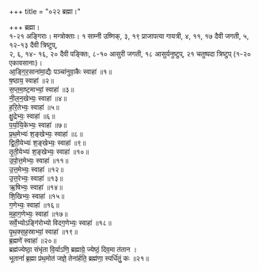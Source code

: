 +++
title = "०२२ ब्रह्मा।"

+++
ब्रह्मा।  
१-२१ अङ्गिराः। मन्त्रोक्ताः। १ साम्नी उष्णिक्, ३, १९ प्राजापत्या गायत्री, ४, ११, १७ दैवी जगती, ५, १२-१३ दैवी त्रिष्टुप्,  
२, ६, १४- १६, २० दैवी पङ्क्तिः, ८-१० आसुरी जगती, १८ आसुर्यनुष्टुप्, २१ चतुष्पदा त्रिष्टुप् (१-२० एकावसानाः)।  
आ॒ङ्गि॒र॒साना॑मा॒द्यैः पञ्चा॑नुवा॒कैः स्वाहा॑ ॥१॥  
ष॒ष्ठाय॒ स्वाहा॑ ॥२॥  
स॒प्त॒मा॒ष्ट॒माभ्यां॒ स्वाहा॑ ॥३॥  
नी॒ल॒न॒खेभ्यः॒ स्वाहा॑ ॥४॥  
ह॒रि॒तेभ्यः॒ स्वाहा॑ ॥५॥  
क्षु॒द्रेभ्यः॒ स्वाहा॑ ॥६॥  
प॒र्या॒यि॒केभ्यः॒ स्वाहा॑ ॥७॥  
प्र॒थ॒मेभ्यः॑ श॒ङ्खेभ्यः॒ स्वाहा॑ ॥८॥  
द्वि॒ती॒येभ्यः॑ श॒ङ्खेभ्यः॒ स्वाहा॑ ॥९॥  
तृ॒ती॒येभ्यः॑ श॒ङ्खेभ्यः॒ स्वाहा॑ ॥१०॥  
उ॒पो॒त्त॒मेभ्यः॒ स्वाहा॑ ॥११॥  
उ॒त्त॒मेभ्यः॒ स्वाहा॑ ॥१२॥  
उ॒त्त॒रेभ्यः॒ स्वाहा॑ ॥१३॥  
ऋ॒षिभ्यः॒ स्वाहा॑ ॥१४॥  
शि॒खिभ्यः॒ स्वाहा॑ ॥१५॥  
ग॒णेभ्यः॒ स्वाहा॑ ॥१६॥  
म॒हा॒ग॒णेभ्यः॒ स्वाहा॑ ॥१७॥  
सर्वे॒भ्योऽङ्गि॑रोभ्यो विदग॒णेभ्यः॒ स्वाहा॑ ॥१८॥  
पृ॒थ॒क्स॒ह॒स्राभ्यां॒ स्वाहा॑ ॥१९॥  
ब्र॒ह्मणे॑ स्वाहा॑ ॥२०॥  
ब्रह्म॑ज्येष्ठा॒ संभृ॑ता वि॒र्याऽणि॒ ब्रह्माग्रे॒ ज्येष्ठं॒ दिव॒मा त॑तान ।  
भूतानां॑ ब्र॒ह्मा प्र॑थ॒मोत॑ जज्ञे॒ तेना॑र्हति॒ ब्रह्म॑णा॒ स्पर्धि॑तुं॒ कः ॥२१॥